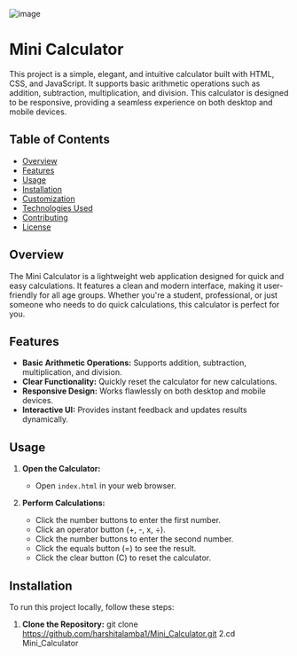 ![image](https://github.com/harshitalamba1/Mini_Calculator/assets/156739620/e01dcdbb-96c9-4266-81b3-857f793dcaa8)
# Mini Calculator

This project is a simple, elegant, and intuitive calculator built with HTML, CSS, and JavaScript. It supports basic arithmetic operations such as addition, subtraction, multiplication, and division. This calculator is designed to be responsive, providing a seamless experience on both desktop and mobile devices.

## Table of Contents

- [Overview](#overview)
- [Features](#features)
- [Usage](#usage)
- [Installation](#installation)
- [Customization](#customization)
- [Technologies Used](#technologies-used)
- [Contributing](#contributing)
- [License](#license)

## Overview

The Mini Calculator is a lightweight web application designed for quick and easy calculations. It features a clean and modern interface, making it user-friendly for all age groups. Whether you're a student, professional, or just someone who needs to do quick calculations, this calculator is perfect for you.

## Features

- **Basic Arithmetic Operations:** Supports addition, subtraction, multiplication, and division.
- **Clear Functionality:** Quickly reset the calculator for new calculations.
- **Responsive Design:** Works flawlessly on both desktop and mobile devices.
- **Interactive UI:** Provides instant feedback and updates results dynamically.

## Usage

1. **Open the Calculator:**
   - Open `index.html` in your web browser.

2. **Perform Calculations:**
   - Click the number buttons to enter the first number.
   - Click an operator button (+, -, x, ÷).
   - Click the number buttons to enter the second number.
   - Click the equals button (=) to see the result.
   - Click the clear button (C) to reset the calculator.

## Installation

To run this project locally, follow these steps:

1. **Clone the Repository:**
   git clone https://github.com/harshitalamba1/Mini_Calculator.git
2.cd Mini_Calculator

